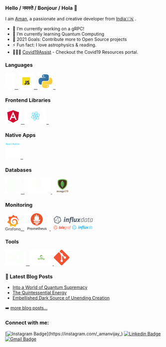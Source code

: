 ### Hello / नमस्ते / Bonjour / Hola  👋


I am [Aman](https://vijama1.github.io/), a passionate and creative developer from [India🇮🇳](https://en.wikipedia.org/wiki/India)&nbsp;. 

- 🔭 I’m currently working on a gRPC!
- 🌱 I’m currently learning Quantum Computing
- 🥅 2021 Goals: Contribute more to Open Source projects
- ⚡ Fun fact: I love astrophysics & reading.
- 👨🏽‍💻 [Covid19Assist](https://www.covid19assist.in) - Checkout the Covid19 Resources portal.

### Languages
  
 <p float="left">
  <a href="https://www.java.com/" target="_blank" >
    <img src="https://raw.githubusercontent.com/vijama1/vijama1/master/assets/java.gif" height="50" width="30" />&nbsp;&nbsp;
  </a>
  <a href="https://www.javascript.com/" target="_blank" >
    <img src="https://raw.githubusercontent.com/vijama1/vijama1/master/assets/js.gif" height="50" width="50"/>&nbsp;&nbsp;
  </a>
  <a href="https://www.python.org/" target="_blank" >
    <img src="https://raw.githubusercontent.com/vijama1/vijama1/master/assets/python.gif" height="50" />&nbsp;&nbsp;
  </a>
  
</p>

### Frontend Libraries
  
 <p float="left">
  <a href="https://www.angular.io/" target="_blank" >
    <img src="https://raw.githubusercontent.com/vijama1/vijama1/master/assets/angular.gif" height="50" />&nbsp;&nbsp;
  </a>
  <a href="https://www.reactjs.org/" target="_blank" >
    <img src="https://raw.githubusercontent.com/vijama1/vijama1/master/assets/react.gif" height="50" />&nbsp;&nbsp;
  </a>
  
</p>

### Native Apps
  
 <p float="left">
  <a href="https://www.reactnative.dev/" target="_blank" >
    <img src="https://raw.githubusercontent.com/vijama1/vijama1/master/assets/native.gif" height="50" />&nbsp;&nbsp;
  </a>
  
</p>

 ### Databases
  
 <p float="left">
  <a href="https://www.mysql.org/" target="_blank" >
    <img src="https://raw.githubusercontent.com/vijama1/vijama1/master/assets/mysql.gif" height="50"  />&nbsp;&nbsp;
  </a>
  <a href="https://www.timescale.com/" target="_blank" >
    <img src="https://raw.githubusercontent.com/vijama1/vijama1/master/assets/tsdb.gif" height="50" />
  </a>&nbsp;&nbsp;
  <a href="https://www.mongodb.com/" target="_blank" >
    <img src="https://raw.githubusercontent.com/vijama1/vijama1/master/assets/mongo.gif" height="50" />
  </a>
</p> 

### Monitoring
  
 <p float="left">
  <a href="https://grafana.com/" target="_blank" >
    <img src="https://raw.githubusercontent.com/vijama1/vijama1/master/assets/grafana.gif" height="50" />&nbsp;&nbsp;
  </a>
  <a href="https://prometheus.io/" target="_blank" >
    <img src="https://raw.githubusercontent.com/vijama1/vijama1/master/assets/prometheus.gif" height="55" />
  </a>
  <a href="https://www.influxdata.com/" target="_blank" >
    <img src="https://raw.githubusercontent.com/vijama1/vijama1/master/assets/influxdata.gif" height="50" />
  </a>
</p>

### Tools
  
 <p float="left">
  <a href="https://code.visualstudio.com/" target="_blank" >
    <img src="https://raw.githubusercontent.com/vijama1/vijama1/master/assets/vscode.gif" height="50" />&nbsp;&nbsp;
  </a>
  <a href="https://start.spring.io/" target="_blank" >
    <img src="https://raw.githubusercontent.com/vijama1/vijama1/master/assets/spring.gif" height="50" />
  </a>
  <a href="https://www.git-scm.com/" target="_blank" >
    <img src="https://raw.githubusercontent.com/vijama1/vijama1/master/assets/git.gif" height="50" />
  </a>
</p>

### 📕 Latest Blog Posts

<!-- BLOG-POST-LIST:START -->
- [Into a World of Quantum Supremacy](https://medium.com/analytics-vidhya/into-a-world-of-quantum-supremacy-73e77d6fcbf2)
- [The Quintessential Energy](https://medium.com/@aman_vijay/the-quintessential-energy-2cce309bc140)
- [Embellished Dark Source of Unending Creation](https://medium.com/@aman_vijay/embellished-dark-source-of-unending-creation-3268246dd8b1)

➡️ [more blog posts...](https://medium.com/@aman_vijay)

### Connect with me:

[![Instagram Badge](https://img.shields.io/badge/-@_amanvijay_-F44747?style=flat-square&labelColor=F44747&logo=instagram&logoColor=white&link=https://instagram.com/_amanvijay_)](https://instagram.com/_amanvijay_) [![Linkedin Badge](https://img.shields.io/badge/-vijayaman-blue?style=flat-square&logo=Linkedin&logoColor=white&link=https://www.linkedin.com/in/vijayaman/)](https://www.linkedin.com/in/vijayaman/)
[![Gmail Badge](https://img.shields.io/badge/-amanvijay.cs@gmail.com-c14438?style=flat-square&logo=Gmail&logoColor=white&link=mailto:amanvijay.cs@gmail.com)](mailto:amanvijay.cs@gmail.com)
<!-- [<img align="left" alt="codeSTACKr.com" width="22px" src="https://raw.githubusercontent.com/iconic/open-iconic/master/svg/globe.svg" />][website]
[<img align="left" alt="codeSTACKr | LinkedIn" width="22px" src="https://cdn.jsdelivr.net/npm/simple-icons@v3/icons/linkedin.svg" />][linkedin]
[<img align="left" alt="codeSTACKr | Instagram" width="22px" src="https://cdn.jsdelivr.net/npm/simple-icons@v3/icons/instagram.svg" />][instagram] -->

[website]: https://vijama1.github.io
[instagram]: https://instagram.com/_amanvijay
[linkedin]: https://www.linkedin.com/in/vijayaman/
